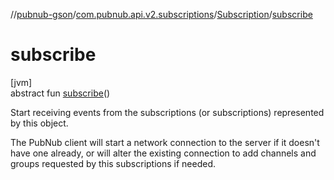 //[pubnub-gson](../../../index.md)/[com.pubnub.api.v2.subscriptions](../index.md)/[Subscription](index.md)/[subscribe](subscribe.md)

# subscribe

[jvm]\
abstract fun [subscribe](subscribe.md)()

Start receiving events from the subscriptions (or subscriptions) represented by this object.

The PubNub client will start a network connection to the server if it doesn't have one already, or will alter the existing connection to add channels and groups requested by this subscriptions if needed.
